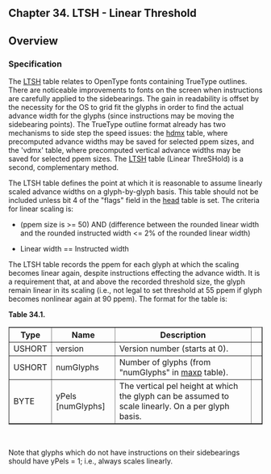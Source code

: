 <div xmlns="http://www.w3.org/1999/xhtml" role="" class="chapter"><div class="titlepage"><div><div><h2 class="title"><a name="chapter.LTSH"></a>Chapter 34. LTSH - Linear Threshold</h2></div></div></div><div role="fragment" class="section"><div class="titlepage"><div><div><h2 class="title" style="clear: both"><a name="idm320129051600"></a>Overview</h2></div></div></div><div role="specification" class="section"><div class="titlepage"><div><div><h3 class="title"><a name="section.34.1.1"></a>Specification</h3></div></div></div><p role="">The <a role="" class="link" href="chapter.LTSH.md" title="Chapter 34. LTSH - Linear Threshold">LTSH</a> table relates to OpenType
        fonts containing TrueType outlines. There are noticeable
        improvements to fonts on the screen when instructions are
        carefully applied to the sidebearings. The gain in readability
        is offset by the necessity for the OS to grid fit the glyphs
        in order to find the actual advance width for the glyphs
        (since instructions may be moving the sidebearing points). The
        TrueType outline format already has two mechanisms to side
        step the speed issues: the <a role="" class="link" href="chapter.hdmx.md" title="Chapter 32. hdmx - Horizontal Device Metrics">hdmx</a> table,
        where precomputed advance widths may be saved for selected
        ppem sizes, and the 'vdmx' table, where precomputed vertical
        advance widths may be saved for selected ppem sizes. The
        <a role="" class="link" href="chapter.LTSH.md" title="Chapter 34. LTSH - Linear Threshold">LTSH</a> table (Linear ThreSHold) is a second,
        complementary method.</p><p role="">The LTSH table defines the point at which it is
        reasonable to assume linearly scaled advance widths on a
        glyph-by-glyph basis. This table should not be included unless
        bit 4 of the "flags" field in the <a role="" class="link" href="chapter.head.md" title="Chapter 6. head - Font Header">head</a>
        table is set. The criteria for linear scaling is:</p><div role="" class="itemizedlist"><ul class="itemizedlist" style="list-style-type: disc; "><li role="" class="listitem"><p role="">(ppem size is &gt;= 50) AND (difference between the
              rounded linear width and the rounded instructed width
              &lt;= 2% of the rounded linear width)</p></li><li role="" class="listitem"><p role="">Linear width == Instructed width</p></li></ul></div><p role="">The LTSH table records the ppem for each glyph at which
          the scaling becomes linear again, despite instructions
          effecting the advance width. It is a requirement that, at
          and above the recorded threshold size, the glyph remain
          linear in its scaling (i.e., not legal to set threshold at
          55 ppem if glyph becomes nonlinear again at 90 ppem). The
          format for the table is:</p><div class="table"><a name="idm320129042848"></a><p class="title"><strong>Table 34.1. </strong></p><div class="table-contents"><table role="" class="table" border="1"><colgroup><col/><col/><col/><col/></colgroup><thead><tr><th role="">Type</th><th role="">Name</th><th role="">Description</th><td class="auto-generated"> </td></tr></thead><tbody><tr><td role="">USHORT</td><td role="">version</td><td role="">Version number (starts at 0).</td><td class="auto-generated"> </td></tr><tr><td role="">USHORT</td><td role="">numGlyphs</td><td role="">Number of glyphs (from "numGlyphs" in <a role="" class="link" href="chapter.maxp.md" title="Chapter 9. maxp - Maximum Profile">maxp</a>
              table).</td><td class="auto-generated"> </td></tr><tr><td role="">BYTE</td><td role="">yPels [numGlyphs]</td><td role="">The vertical pel height at which the glyph
              can be assumed to scale linearly. On a per glyph
              basis.</td><td class="auto-generated"> </td></tr></tbody></table></div></div><br class="table-break"/><p role="">Note that glyphs which do not have instructions on their
          sidebearings should have yPels = 1; i.e., always scales
          linearly.</p></div></div></div>